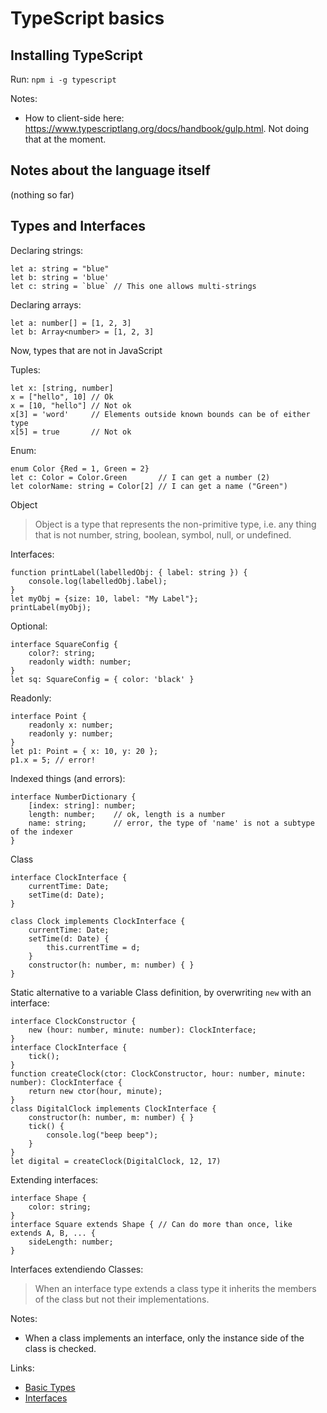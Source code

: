 ﻿# TypeScript basics

## Installing TypeScript

Run: `npm i -g typescript`

Notes:
- How to client-side here:
  <https://www.typescriptlang.org/docs/handbook/gulp.html>. Not doing
  that at the moment.

## Notes about the language itself

(nothing so far)

## Types and Interfaces

Declaring strings:

    let a: string = "blue"
    let b: string = 'blue'
    let c: string = `blue` // This one allows multi-strings

Declaring arrays:

    let a: number[] = [1, 2, 3]
    let b: Array<number> = [1, 2, 3]

Now, types that are not in JavaScript

Tuples:

    let x: [string, number]
    x = ["hello", 10] // Ok
    x = [10, "hello"] // Not ok
    x[3] = 'word'     // Elements outside known bounds can be of either type
    x[5] = true       // Not ok

Enum:

    enum Color {Red = 1, Green = 2}
    let c: Color = Color.Green       // I can get a number (2)
    let colorName: string = Color[2] // I can get a name ("Green")

Object

> Object is a type that represents the non-primitive type, i.e. any
> thing that is not number, string, boolean, symbol, null, or
> undefined.

Interfaces:

    function printLabel(labelledObj: { label: string }) {
        console.log(labelledObj.label);
    }
    let myObj = {size: 10, label: "My Label"};
    printLabel(myObj);

Optional:

    interface SquareConfig {
        color?: string;
        readonly width: number;
    }
    let sq: SquareConfig = { color: 'black' }

Readonly:

    interface Point {
        readonly x: number;
        readonly y: number;
    }
    let p1: Point = { x: 10, y: 20 };
    p1.x = 5; // error!

Indexed things (and errors):

    interface NumberDictionary {
        [index: string]: number;
        length: number;    // ok, length is a number
        name: string;      // error, the type of 'name' is not a subtype of the indexer
    }

Class

    interface ClockInterface {
        currentTime: Date;
        setTime(d: Date);
    }
    
    class Clock implements ClockInterface {
        currentTime: Date;
        setTime(d: Date) {
            this.currentTime = d;
        }
        constructor(h: number, m: number) { }
    }

Static alternative to a variable Class definition,
by overwriting `new` with an interface:

    interface ClockConstructor {
        new (hour: number, minute: number): ClockInterface;
    }
    interface ClockInterface {
        tick();
    }
    function createClock(ctor: ClockConstructor, hour: number, minute: number): ClockInterface {
        return new ctor(hour, minute);
    }
    class DigitalClock implements ClockInterface {
        constructor(h: number, m: number) { }
        tick() {
            console.log("beep beep");
        }
    }
    let digital = createClock(DigitalClock, 12, 17)

Extending interfaces:

    interface Shape {
        color: string;
    }
    interface Square extends Shape { // Can do more than once, like extends A, B, ... {
        sideLength: number;
    }

Interfaces extendiendo Classes:

> When an interface type extends a class type it inherits the members
> of the class but not their implementations.

Notes:
- When a class implements an interface, only the instance side of the
  class is checked.

Links:
- [Basic Types](https://www.typescriptlang.org/docs/handbook/basic-types.html)
- [Interfaces](https://www.typescriptlang.org/docs/handbook/interfaces.html)

